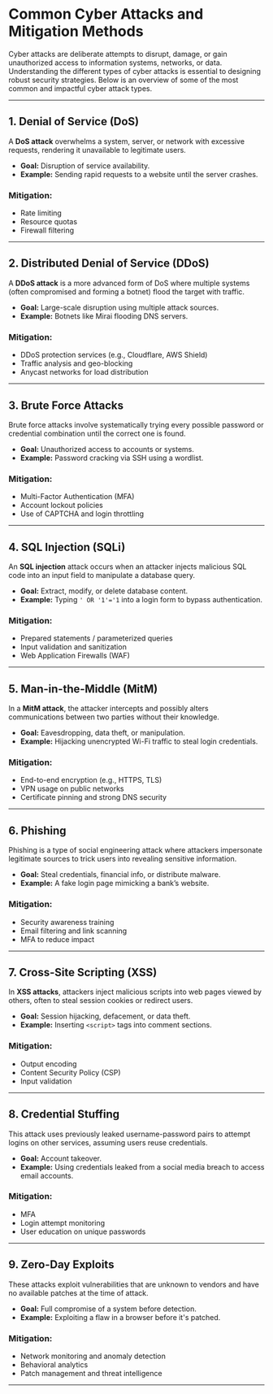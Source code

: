 # Common Cyber Attacks and Mitigation Methods

Cyber attacks are deliberate attempts to disrupt, damage, or gain unauthorized access to information systems, networks, or data. Understanding the different types of cyber attacks is essential to designing robust security strategies. Below is an overview of some of the most common and impactful cyber attack types.

---

## 1. Denial of Service (DoS)

A **DoS attack** overwhelms a system, server, or network with excessive requests, rendering it unavailable to legitimate users.

- **Goal:** Disruption of service availability.
- **Example:** Sending rapid requests to a website until the server crashes.

### Mitigation:

- Rate limiting
- Resource quotas
- Firewall filtering

---

## 2. Distributed Denial of Service (DDoS)

A **DDoS attack** is a more advanced form of DoS where multiple systems (often compromised and forming a botnet) flood the target with traffic.

- **Goal:** Large-scale disruption using multiple attack sources.
- **Example:** Botnets like Mirai flooding DNS servers.

### Mitigation:

- DDoS protection services (e.g., Cloudflare, AWS Shield)
- Traffic analysis and geo-blocking
- Anycast networks for load distribution

---

## 3. Brute Force Attacks

Brute force attacks involve systematically trying every possible password or credential combination until the correct one is found.

- **Goal:** Unauthorized access to accounts or systems.
- **Example:** Password cracking via SSH using a wordlist.

### Mitigation:

- Multi-Factor Authentication (MFA)
- Account lockout policies
- Use of CAPTCHA and login throttling

---

## 4. SQL Injection (SQLi)

An **SQL injection** attack occurs when an attacker injects malicious SQL code into an input field to manipulate a database query.

- **Goal:** Extract, modify, or delete database content.
- **Example:** Typing `' OR '1'='1` into a login form to bypass authentication.

### Mitigation:

- Prepared statements / parameterized queries
- Input validation and sanitization
- Web Application Firewalls (WAF)

---

## 5. Man-in-the-Middle (MitM)

In a **MitM attack**, the attacker intercepts and possibly alters communications between two parties without their knowledge.

- **Goal:** Eavesdropping, data theft, or manipulation.
- **Example:** Hijacking unencrypted Wi-Fi traffic to steal login credentials.

### Mitigation:

- End-to-end encryption (e.g., HTTPS, TLS)
- VPN usage on public networks
- Certificate pinning and strong DNS security

---

## 6. Phishing

Phishing is a type of social engineering attack where attackers impersonate legitimate sources to trick users into revealing sensitive information.

- **Goal:** Steal credentials, financial info, or distribute malware.
- **Example:** A fake login page mimicking a bank’s website.

### Mitigation:

- Security awareness training
- Email filtering and link scanning
- MFA to reduce impact

---

## 7. Cross-Site Scripting (XSS)

In **XSS attacks**, attackers inject malicious scripts into web pages viewed by others, often to steal session cookies or redirect users.

- **Goal:** Session hijacking, defacement, or data theft.
- **Example:** Inserting `<script>` tags into comment sections.

### Mitigation:

- Output encoding
- Content Security Policy (CSP)
- Input validation

---

## 8. Credential Stuffing

This attack uses previously leaked username-password pairs to attempt logins on other services, assuming users reuse credentials.

- **Goal:** Account takeover.
- **Example:** Using credentials leaked from a social media breach to access email accounts.

### Mitigation:

- MFA
- Login attempt monitoring
- User education on unique passwords

---

## 9. Zero-Day Exploits

These attacks exploit vulnerabilities that are unknown to vendors and have no available patches at the time of attack.

- **Goal:** Full compromise of a system before detection.
- **Example:** Exploiting a flaw in a browser before it's patched.

### Mitigation:

- Network monitoring and anomaly detection
- Behavioral analytics
- Patch management and threat intelligence

---